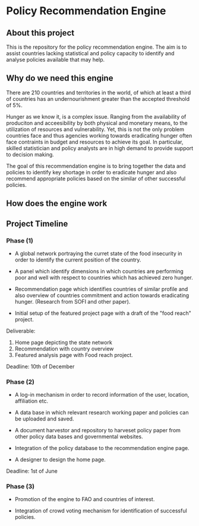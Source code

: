 # Policy Recommendation Engine


## About this project

This is the repository for the policy recommendation engine. The aim
is to assist countries lacking statistical and policy capacity to
identify and analyse policies available that may help.

## Why do we need this engine

There are 210 countries and territories in the world, of which at
least a third of countries has an undernourishment greater than the
accepted threshold of 5\%.

Hunger as we know it, is a complex issue. Ranging from the
availability of produciton and acceesibility by both physical and
monetary means, to the utilization of resources and
vulnerability. Yet, this is not the only problem countries face and
thus agencies working towards eradicating hunger often face contraints
in budget and resources to achieve its goal. In particular, skilled
statistician and policy analysts are in high demand to provide support
to decision making.

The goal of this recommendation engine is to bring together the data
and policies to identify key shortage in order to eradicate hunger and
also recommend appropriate policies based on the similar of other
successful policies.


## How does the engine work


## Project Timeline

### Phase (1)

* A global network portraying the curret state of the food insecurity
  in order to identify the current position of the country.

* A panel which identify dimensions in which countries are performing
  poor and well with respect to countries which has achieved zero
  hunger.

* Recommendation page which identifies countries of similar profile
  and also overview of countries commitment and action towards
  eradicating hunger. (Research from SOFI and other paper).

* Initial setup of the featured project page with a draft of the "food
  reach" project.


Deliverable:

1. Home page depicting the state network
2. Recommendation with country overview
3. Featured analysis page with Food reach project.

Deadline: 10th of December

### Phase (2)

* A log-in mechanism in order to record information of the user, location, affiliation etc.

* A data base in which relevant research working paper and policies can be uploaded and saved.

* A document harvestor and repository to harveset policy paper from
  other policy data bases and governmental websites.

* Integration of the policy database to the recommendation engine page.

* A designer to design the home page.

Deadline: 1st of June

### Phase (3) 

* Promotion of the engine to FAO and countries of interest.

* Integration of crowd voting mechanism for identification of successful policies.